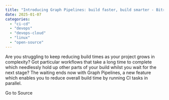 ```yaml
---
title: "Introducing Graph Pipelines: build faster, build smarter - Bitrise Blog"
date: 2025-01-07
categories: 
  - "ci-cd"
  - "devops"
  - "devops-cloud"
  - "linux"
  - "open-source"
---
```


Are you struggling to keep reducing build times as your project grows in complexity? Got particular workflows that take a long time to complete which needlessly hold up other parts of your build whilst you wait for the next stage? The waiting ends now with Graph Pipelines, a new feature which enables you to reduce overall build time by running CI tasks in parallel.

Go to Source
